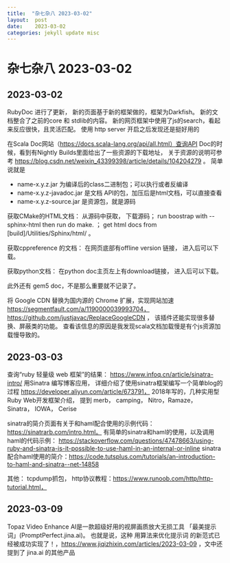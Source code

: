 ```yaml
---
title:  "杂七杂八 2023-03-02"
layout:  post
date:    2023-03-02
categories: jekyll update misc
---
```


# 杂七杂八 2023-03-02

## 2023-03-02

RubyDoc 进行了更新， 新的页面基于新的框架做的，框架为Darkfish。 新的文档整合了之前的core 和 stdlib的内容。
新的网页框架中使用了js的search，看起来反应很快，且灵活匹配。 使用 http server 开启之后发现还是挺好用的

在Scala Doc网站（https://docs.scala-lang.org/api/all.html）查询API Doc的时候，看到有Nightly Builds里面给出了一些资源的下载地址， 关于资源的说明可参考 https://blog.csdn.net/weixin_43399398/article/details/104204279 。
简单说就是 
 - name-x.y.z.jar 为编译后的class二进制包；可以执行或者反编译
 - name-x.y.z-javadoc.jar 是文档 API的包，加压后是html文档，可以直接查看
 - name-x.y.z-source.jar 是资源包，就是源码

获取CMake的HTML文档：
 从源码中获取， 下载源码； run boostrap with --sphinx-html then run do make. ； get html docs from [build]/Utilities/Sphinx/html/ 。

获取cppreference 的文档： 在网页底部有offline version 链接， 进入后可以下载。

获取python文档： 在python doc主页左上有download链接， 进入后可以下载。

此外还有 gem5 doc，不是那么重要就不记录了。

将 Google CDN 替换为国内源的 Chrome 扩展，实现网站加速 https://segmentfault.com/a/1190000039993704，https://github.com/justjavac/ReplaceGoogleCDN ， 该插件还能实现很多替换、屏蔽类的功能。
查看该信息的原因是我发现scala文档加载慢是有个js资源加载慢导致的。

## 2023-03-03
查询“ruby 轻量级 web 框架”的结果：
https://www.infoq.cn/article/sinatra-intro/ 用Sinatra 编写博客应用， 详细介绍了使用sinatra框架编写一个简单blog的过程
https://developer.aliyun.com/article/673791， 2018年写的，几种实用型Ruby Web开发框架介绍， 提到 merb， camping， Nitro，Ramaze， Sinatra， IOWA， Cerise

sinatra的简介页面有关于和haml配合使用的示例代码： https://sinatrarb.com/intro.html。
有简单的sinatra和haml的使用，以及调用haml的代码示例： https://stackoverflow.com/questions/47478663/using-ruby-and-sinatra-is-it-possible-to-use-haml-in-an-internal-or-inline 
sinatra配合haml使用的简介：https://code.tutsplus.com/tutorials/an-introduction-to-haml-and-sinatra--net-14858

其他： tcpdump抓包， http协议教程：https://www.runoob.com/http/http-tutorial.html， 

## 2023-03-09
Topaz Video Enhance AI是一款超级好用的视屏画质放大无损工具
「最美提示词」(PromptPerfect.jina.ai)。 也就是说，这种 用算法来优化提示词 的新范式已经被成功实现了！，https://www.jiqizhixin.com/articles/2023-03-09 ，文中还提到了 jina.ai 的其他产品


